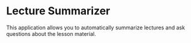# Lecture Summarizer

This application allows you to automatically summarize lectures and ask questions about the lesson material.
